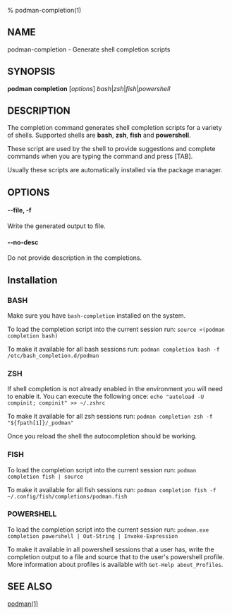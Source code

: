 % podman-completion(1)

## NAME
podman\-completion - Generate shell completion scripts

## SYNOPSIS
**podman completion** [*options*] *bash*|*zsh*|*fish*|*powershell*

## DESCRIPTION
The completion command generates shell completion scripts for a variety of shells. Supported shells are **bash**, **zsh**, **fish** and **powershell**.

These script are used by the shell to provide suggestions and complete commands when you are typing the command and press [TAB].

Usually these scripts are automatically installed via the package manager.

## OPTIONS
#### **\-\-file**, **-f**

Write the generated output to file.

#### **\-\-no-desc**

Do not provide description in the completions.

## Installation

### BASH
Make sure you have `bash-completion` installed on the system.

To load the completion script into the current session run:
`source <(podman completion bash)`

To make it available for all bash sessions run:
`podman completion bash -f /etc/bash_completion.d/podman`


### ZSH
If shell completion is not already enabled in the environment you will need to enable it. You can execute the following once:
`echo "autoload -U compinit; compinit" >> ~/.zshrc`

To make it available for all zsh sessions run:
`podman completion zsh -f "${fpath[1]}/_podman"`

Once you reload the shell the autocompletion should be working.


### FISH
To load the completion script into the current session run:
`podman completion fish | source`

To make it available for all fish sessions run:
`podman completion fish -f ~/.config/fish/completions/podman.fish`

### POWERSHELL
To load the completion script into the current session run:
`podman.exe completion powershell | Out-String | Invoke-Expression`

To make it available in all powershell sessions that a user has, write the
completion output to a file and source that to the user's powershell profile.
More information about profiles is available with `Get-Help about_Profiles`.

## SEE ALSO
[podman(1)](podman.1.md)
